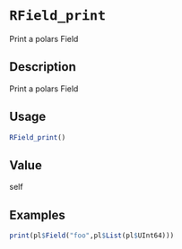 # `RField_print`

Print a polars Field


## Description

Print a polars Field


## Usage

```r
RField_print()
```


## Value

self


## Examples

```r
print(pl$Field("foo",pl$List(pl$UInt64)))
```


